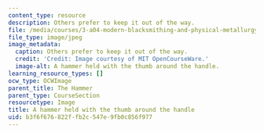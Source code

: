 ```yaml
---
content_type: resource
description: Others prefer to keep it out of the way.
file: /media/courses/3-a04-modern-blacksmithing-and-physical-metallurgy-fall-2008/b3f6f676822ffb2c547e9fb0c856f977_013.jpg
file_type: image/jpeg
image_metadata:
  caption: Others prefer to keep it out of the way.
  credit: 'Credit: Image courtesy of MIT OpenCourseWare.'
  image-alt: A hammer held with the thumb around the handle.
learning_resource_types: []
ocw_type: OCWImage
parent_title: The Hammer
parent_type: CourseSection
resourcetype: Image
title: A hammer held with the thumb around the handle
uid: b3f6f676-822f-fb2c-547e-9fb0c856f977
---
```

